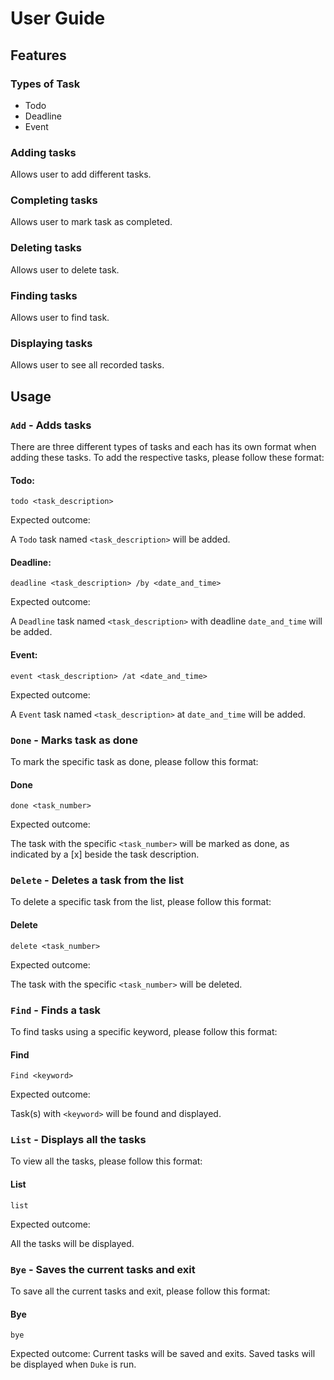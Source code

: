 # User Guide

## Features 

### Types of Task

- Todo
- Deadline
- Event

### Adding tasks
Allows user to add different tasks.
### Completing tasks
Allows user to mark task as completed.
### Deleting tasks
Allows user to delete task.
### Finding tasks
Allows user to find task.
### Displaying tasks
Allows user to see all recorded tasks.

## Usage

### `Add` - Adds tasks

There are three different types of tasks and each has its own format when adding these tasks. To add the respective tasks,
please follow these format:

#### Todo:
`todo <task_description>`

Expected outcome:

A `Todo` task named `<task_description>` will be added.


#### Deadline:
`deadline <task_description> /by <date_and_time>`

Expected outcome:

A `Deadline` task named `<task_description>` with deadline `date_and_time` will be added.


#### Event:
`event <task_description> /at <date_and_time>`

Expected outcome:

A `Event` task named `<task_description>` at `date_and_time` will be added.


### `Done` - Marks task as done

To mark the specific task as done, please follow this format:

#### Done
`done <task_number>`

Expected outcome:

The task with the specific `<task_number>` will be marked as done, as indicated by a [x] beside the task description.


### `Delete` - Deletes a task from the list

To delete a specific task from the list, please follow this format:

#### Delete
`delete <task_number>`

Expected outcome:

The task with the specific `<task_number>` will be deleted.


### `Find` - Finds a task

To find tasks using a specific keyword, please follow this format:

#### Find
`Find <keyword>`

Expected outcome:

Task(s) with `<keyword>` will be found and displayed.


### `List` - Displays all the tasks

To view all the tasks, please follow this format:

#### List
`list`

Expected outcome:

All the tasks will be displayed.


### `Bye` - Saves the current tasks and exit

To save all the current tasks and exit, please follow this format:

#### Bye
`bye`

Expected outcome:
Current tasks will be saved and exits. Saved tasks will be displayed when `Duke` is run.